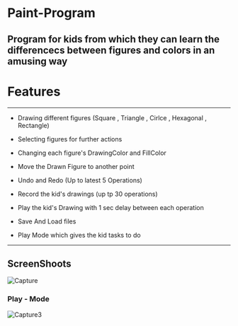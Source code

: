 # Paint-Program

## Program for kids from which they can learn the differencecs between figures and colors in an amusing way


# Features 

***

* Drawing  different figures (Square , Triangle , Cirlce , Hexagonal , Rectangle)

* Selecting figures for further actions
* Changing each figure's DrawingColor and FillColor 
* Move the Drawn Figure to another point
* Undo and Redo (Up to  latest 5 Operations)
* Record the kid's drawings (up tp 30 operations)
* Play the kid's Drawing with 1 sec delay between each operation
* Save And Load files
* Play Mode which gives the kid tasks to do 

***

## ScreenShoots

![Capture](https://user-images.githubusercontent.com/92587188/210892386-6325c897-f857-4a36-9689-31aab7437313.JPG)

### Play - Mode

![Capture3](https://user-images.githubusercontent.com/92587188/210892700-14f49e3c-e113-4b72-9417-c56b6b4b25b3.JPG)
